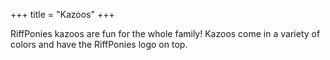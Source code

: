 +++
title = "Kazoos"
+++

RiffPonies kazoos are fun for the whole family! Kazoos come in a variety of colors and have the RiffPonies logo on top.